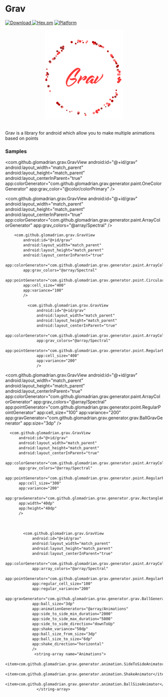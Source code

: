 # Grav
[![Download](https://api.bintray.com/packages/glomadrian/maven/RoadRunner/images/download.svg) ](https://bintray.com/glomadrian/maven/RoadRunner/_latestVersion)
[![Hex.pm](https://img.shields.io/hexpm/l/plug.svg)](http://www.apache.org/licenses/LICENSE-2.0) [![Platform](https://img.shields.io/badge/platform-android-green.svg)](http://developer.android.com/index.html)

<center>
<img src="./art/grav.png " alt="Drawing" width="250" />
</center>
</br>
<p>
Grav is a library for android which allow you to make multiple animations based
on points
<p/>

### Samples


  <com.github.glomadrian.grav.GravView
      android:id="@+id/grav"
      android:layout_width="match_parent"
      android:layout_height="match_parent"
      android:layout_centerInParent="true"
      app:colorGenerator="com.github.glomadrian.grav.generator.paint.OneColorGenerator"
      app:grav_color="@color/colorPrimary"
      />

  <com.github.glomadrian.grav.GravView
      android:id="@+id/grav"
      android:layout_width="match_parent"
      android:layout_height="match_parent"
      android:layout_centerInParent="true"
      app:colorGenerator="com.github.glomadrian.grav.generator.paint.ArrayColorGenerator"
      app:grav_colors="@array/Spectral"
      />


        <com.github.glomadrian.grav.GravView
            android:id="@+id/grav"
            android:layout_width="match_parent"
            android:layout_height="match_parent"
            android:layout_centerInParent="true"
            app:colorGenerator="com.github.glomadrian.grav.generator.paint.ArrayColorGenerator"
            app:grav_colors="@array/Spectral"
            app:pointGenerator="com.github.glomadrian.grav.generator.point.CircularPointGenerator"
            app:cell_size="400"
            app:variance="100"
            />

              <com.github.glomadrian.grav.GravView
                  android:id="@+id/grav"
                  android:layout_width="match_parent"
                  android:layout_height="match_parent"
                  android:layout_centerInParent="true"
                  app:colorGenerator="com.github.glomadrian.grav.generator.paint.ArrayColorGenerator"
                  app:grav_colors="@array/Spectral"
                  app:pointGenerator="com.github.glomadrian.grav.generator.point.RegularPointGenerator"
                  app:cell_size="400"
                  app:variance="200"
                  />
   <com.github.glomadrian.grav.GravView
       android:id="@+id/grav"
       android:layout_width="match_parent"
       android:layout_height="match_parent"
       android:layout_centerInParent="true"
       app:colorGenerator="com.github.glomadrian.grav.generator.paint.ArrayColorGenerator"
       app:grav_colors="@array/Spectral"
       app:pointGenerator="com.github.glomadrian.grav.generator.point.RegularPointGenerator"
       app:cell_size="100"
       app:variance="200"
       app:gravGenerator="com.github.glomadrian.grav.generator.grav.BallGravGenerator"
       app:size="3dp"
       />

      <com.github.glomadrian.grav.GravView
          android:id="@+id/grav"
          android:layout_width="match_parent"
          android:layout_height="match_parent"
          android:layout_centerInParent="true"
          app:colorGenerator="com.github.glomadrian.grav.generator.paint.ArrayColorGenerator"
          app:grav_colors="@array/Spectral"
          app:pointGenerator="com.github.glomadrian.grav.generator.point.RegularPointGenerator"
          app:cell_size="300"
          app:variance="200"
          app:gravGenerator="com.github.glomadrian.grav.generator.grav.RectangleGravGenerator"
          app:width="40dp"
          app:height="40dp"
          />



            <com.github.glomadrian.grav.GravView
                android:id="@+id/grav"
                android:layout_width="match_parent"
                android:layout_height="match_parent"
                android:layout_centerInParent="true"
                app:colorGenerator="com.github.glomadrian.grav.generator.paint.ArrayColorGenerator"
                app:array_colors="@array/Spectral"
                app:pointGenerator="com.github.glomadrian.grav.generator.point.RegularPointGenerator"
                app:regular_cell_size="100"
                app:regular_variance="200"
                app:gravGenerator="com.github.glomadrian.grav.generator.grav.BallGenerator"
                app:ball_size="3dp"
                app:animationGenerators="@array/Animations"
                app:side_to_side_min_duration="2000"
                app:side_to_side_max_duration="5000"
                app:side_to_side_direction="downToUp"
                app:shake_variance="50dp"
                app:ball_size_from_size="3dp"
                app:ball_size_to_size="6dp"
                app:shake_direction="horizontal"
                />
                 <string-array name="Animations">
                    <item>com.github.glomadrian.grav.generator.animation.SideToSideAnimator</item>
                    <item>com.github.glomadrian.grav.generator.animation.ShakeAnimator</item>
                    <item>com.github.glomadrian.grav.generator.animation.BallSizeAnimator</item>
                  </string-array>
